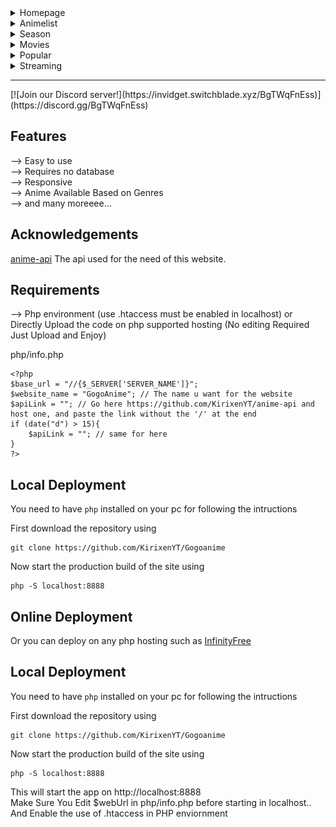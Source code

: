 <details>
<summary>Homepage</summary>
<p align="center">
  <img src="./readmeimage/homepage.png" alt="Homepage" width="80%">
</p>
</details>

<details>
<summary>Animelist</summary>
<p align="center">
  <img src="./readmeimage/animelist.png" alt="list" width="80%">
</p>
</details>

<details>
<summary>Season</summary>
<p align="center">
  <img src="./readmeimage/Newseason.png" alt="season" width="80%">
</p>
</details>

<details>
<summary>Movies</summary>
<p align="center">
  <img src="./readmeimage/movies.png" alt="movies" width="80%">
</p>
</details>

<details>
<summary>Popular</summary>
<p align="center">
  <img src="./readmeimage/Popular.png" alt="popular" width="80%">
</p>
</details>

<details>
<summary>Streaming</summary>
<p align="center">
  <img src="./readmeimage/streaming.png" alt="streaming" width="80%">
</p>
</details>


<hr/>
[![Join our Discord server!](https://invidget.switchblade.xyz/BgTWqFnEss)](https://discord.gg/BgTWqFnEss)

## Features 
--> Easy to use <br>
--> Requires no database<br>
--> Responsive<br>
--> Anime Available Based on Genres<br>
--> and many moreeee...

## Acknowledgements

[anime-api](https://github.com/kirixenyt/anime-api) The api used for the need of this website. 

## Requirements
--> Php environment (use .htaccess must be enabled in localhost) or Directly Upload the code on php supported hosting (No editing Required Just Upload and Enjoy)

php/info.php
```
<?php 
$base_url = "//{$_SERVER['SERVER_NAME']}";
$website_name = "GogoAnime"; // The name u want for the website
$apiLink = ""; // Go here https://github.com/KirixenYT/anime-api and host one, and paste the link without the '/' at the end
if (date("d") > 15){
    $apiLink = ""; // same for here
}
?>
```

## Local Deployment

You need to have `php` installed on your pc for following the intructions

First download the repository using
```
git clone https://github.com/KirixenYT/Gogoanime
```

Now start the production build of the site using
```
php -S localhost:8888
```

## Online Deployment

Or you can deploy on any php hosting such as <a href="https://www.infinityfree.net/">InfinityFree</a>

## Local Deployment

You need to have `php` installed on your pc for following the intructions

First download the repository using
```
git clone https://github.com/KirixenYT/Gogoanime
```

Now start the production build of the site using
```
php -S localhost:8888
```

This will start the app on http://localhost:8888 <br>
Make Sure You Edit $webUrl in php/info.php before starting in localhost.. <br>
And Enable the use of .htaccess in PHP enviornment
